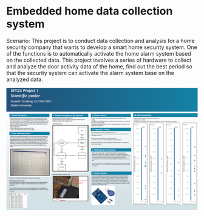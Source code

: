 # Embedded home data collection system

Scenario: This project is to conduct data collection and analysis for a home security company that wants to develop a smart home security system. One of the functions is to automatically activate the home alarm system based on the collected data. This project involves a series of hardware to collect and analyze the door activity data of the home, find out the best period so that the security system can activate the alarm system base on the analyzed data.

![image info](./pic/1.png)



